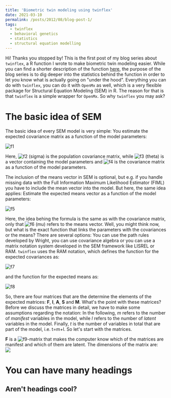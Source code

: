 ```yaml
---
title: 'Biometric twin modeling using twinflex'
date: 2021-03-10
permalink: /posts/2012/08/blog-post-1/
tags:
  - twinflex
  - behavioral genetics
  - statistics
  - structural equation modelling
---
```


Hi! Thanks you stopped by! This is the first post of my blog series about `twinflex`, a R function I wrote to make biometric twin modeling easier. While you can find a shorter description of the function [here](https://github.com/mirkoruks/twinflex), the purpose of the blog series is to dig deeper into the statistics behind the function in order to let you know what is actually going on "under the hood". Everything you can do with `twinflex`, you can do it with `OpenMx` as well, which is a very flexible package for Structural Equation Modeling (SEM) in R. The reason for that is that `twinflex` is a simple wrapper for `OpenMx`. So why `twinflex` you may ask? 

The basic idea of SEM
======
The basic idea of every SEM model is very simple: You estimate the expected covariance matrix as a function of the model parameters:

![f1]

Here, ![f2] (sigma) is the population covariance matrix, while ![f3] (theta) is a vector containing the model parameters and ![f4] is the covariance matrix as a function of the model parameters. 

The inclusion of the means vector in SEM is optional, but e.g. if you handle missing data with the Full Information Maximum Likelihood Estimator (FIML) you have to include the mean vector into the model. But here, the same idea applies: Estimate the expected means vector as a function of the model parameters:

![f5]

Here, the idea behing the formula is the same as with the covariance matrix, only that ![f6] (mu) refers to the means vector. Well, you might think now, but what is the exact function that links the parameters with the covariances or the means? There are several options: You can use the path rules developed by Wright, you can use covariance algebra or you can use a matrix notation system developed in the SEM framework like LISREL or RAM. `twinflex` uses the RAM notation, which defines the function for the expected covariances as:

![f7]

and the function for the expected means as:

![f8]

So, there are four matrices that are the determine the elements of the expected matrices: **F**, **I**, **A**, **S** and **M**. What's the point with these matrices? Before we discuss the matrices in detail, we have to make some assumptions regarding the notation: In the following, *m* refers to the number of *manifest* variables in the model, while *l* refers to the number of *latent* variables in the model. Finally, *t* is the number of variables in total that are part of the model, i.e. t=m+l. So let's start with the matrices. 

**F** is a ![f9]-matrix that makes the computer know which of the matrices are manifest and which of them are latent. The dimensions of the matrix are:  
<img src="https://render.githubusercontent.com/render/math?math=e^{i \pi} = -1">



[f1]: http://chart.apis.google.com/chart?cht=tx&chl=\Sigma=\Sigma(\theta)
[f2]: http://chart.apis.google.com/chart?cht=tx&chl=\Sigma
[f3]: http://chart.apis.google.com/chart?cht=tx&chl=\theta
[f4]: http://chart.apis.google.com/chart?cht=tx&chl=\Sigma(\theta)
[f5]: http://chart.apis.google.com/chart?cht=tx&chl=\mu=\mu(\theta)
[f6]: http://chart.apis.google.com/chart?cht=tx&chl=\mu
[f7]: http://chart.apis.google.com/chart?cht=tx&chl=\Sigma(\theta)=F(I-A)^{-1}S((I-A)^{-1})^{T}F^{T}
[f8]: http://chart.apis.google.com/chart?cht=tx&chl=\mu(\theta)=F(I-A)^{-1}M
[f9]: http://chart.apis.google.com/chart?cht=tx&chl=$m*t$

You can have many headings
======

Aren't headings cool?
------
